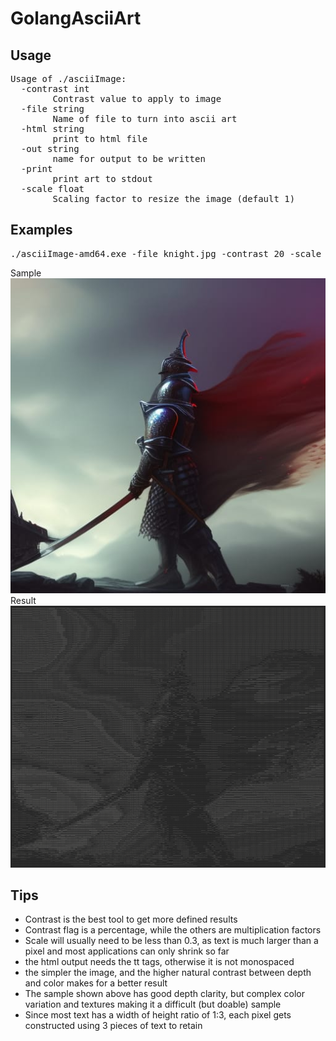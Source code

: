 # GolangAsciiArt
## Usage

<pre>Usage of ./asciiImage:
  -contrast int
    	Contrast value to apply to image
  -file string
    	Name of file to turn into ascii art
  -html string
    	print to html file
  -out string
    	name for output to be written
  -print
    	print art to stdout
  -scale float
    	Scaling factor to resize the image (default 1)
</pre>

## Examples
<pre>./asciiImage-amd64.exe -file knight.jpg -contrast 20 -scale 0.3 -out knight.txt -html knight.html</pre>
Sample
![Knight Original](samples/knight.jpg)
Result
![Knight Result](samples/knight_result.png)

## Tips
- Contrast is the best tool to get more defined results
- Contrast flag is a percentage, while the others are multiplication factors
- Scale will usually need to be less than 0.3, as text is much larger than a pixel and most applications can only shrink so far
- the html output needs the tt tags, otherwise it is not monospaced
- the simpler the image, and the higher natural contrast between depth and color makes for a better result
- The sample shown above has good depth clarity, but complex color variation and textures making it a difficult (but doable) sample
- Since most text has a width of height ratio of 1:3, each pixel gets constructed using 3 pieces of text to retain  
